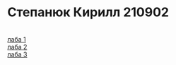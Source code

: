 # Степанюк Кирилл 210902
<br><a href = "https://ritfer.github.io/EVT/lab1/lab1.html"> лаба 1 </a>
<br><a href = "https://ritfer.github.io/EVT/lab2/6_lab_EVT.html"> лаба 2 </a>
<br><a href = "https://ritfer.github.io/EVT/lab3/EVT_lab7.html"> лаба 3 </a>
